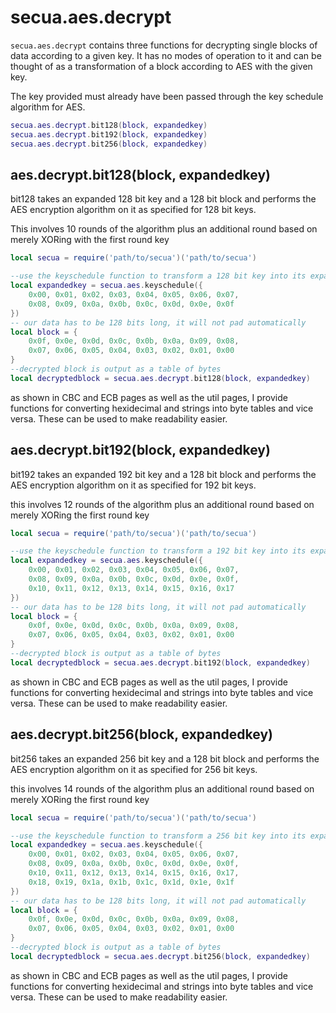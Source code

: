 # secua.aes.decrypt
`secua.aes.decrypt` contains three functions for decrypting single blocks
of data according to a given key. It has no modes of operation to it 
and can be thought of as a transformation of a block according to AES with
the given key.

The key provided must already have been passed through the key schedule
algorithm for AES.

```lua
secua.aes.decrypt.bit128(block, expandedkey)
secua.aes.decrypt.bit192(block, expandedkey)
secua.aes.decrypt.bit256(block, expandedkey)
```

## aes.decrypt.bit128(block, expandedkey)
bit128 takes an expanded 128 bit key and a 128 bit block and performs
the AES encryption algorithm on it as specified for 128 bit keys.

This involves 10 rounds of the algorithm plus an additional round based on
merely XORing with the first round key

```lua
local secua = require('path/to/secua')('path/to/secua')

--use the keyschedule function to transform a 128 bit key into its expansion
local expandedkey = secua.aes.keyschedule({
    0x00, 0x01, 0x02, 0x03, 0x04, 0x05, 0x06, 0x07, 
    0x08, 0x09, 0x0a, 0x0b, 0x0c, 0x0d, 0x0e, 0x0f 
})
-- our data has to be 128 bits long, it will not pad automatically
local block = { 
    0x0f, 0x0e, 0x0d, 0x0c, 0x0b, 0x0a, 0x09, 0x08,
    0x07, 0x06, 0x05, 0x04, 0x03, 0x02, 0x01, 0x00    
}
--decrypted block is output as a table of bytes
local decryptedblock = secua.aes.decrypt.bit128(block, expandedkey)
```

as shown in CBC and ECB pages as well as the util pages, I provide functions
for converting hexidecimal and strings into byte tables and vice versa. These 
can be used to make readability easier.

## aes.decrypt.bit192(block, expandedkey)
bit192 takes an expanded 192 bit key and a 128 bit block and performs
the AES encryption algorithm on it as specified for 192 bit keys.

this involves 12 rounds of the algorithm plus an additional round based on
merely XORing the first round key

```lua
local secua = require('path/to/secua')('path/to/secua')

--use the keyschedule function to transform a 192 bit key into its expansion
local expandedkey = secua.aes.keyschedule({
    0x00, 0x01, 0x02, 0x03, 0x04, 0x05, 0x06, 0x07, 
    0x08, 0x09, 0x0a, 0x0b, 0x0c, 0x0d, 0x0e, 0x0f,
    0x10, 0x11, 0x12, 0x13, 0x14, 0x15, 0x16, 0x17 
})
-- our data has to be 128 bits long, it will not pad automatically
local block = { 
    0x0f, 0x0e, 0x0d, 0x0c, 0x0b, 0x0a, 0x09, 0x08,
    0x07, 0x06, 0x05, 0x04, 0x03, 0x02, 0x01, 0x00    
}
--decrypted block is output as a table of bytes
local decryptedblock = secua.aes.decrypt.bit192(block, expandedkey)
```
as shown in CBC and ECB pages as well as the util pages, I provide functions
for converting hexidecimal and strings into byte tables and vice versa. These 
can be used to make readability easier.

## aes.decrypt.bit256(block, expandedkey)
bit256 takes an expanded 256 bit key and a 128 bit block and performs
the AES encryption algorithm on it as specified for 256 bit keys.

this involves 14 rounds of the algorithm plus an additional round based on
merely XORing the first round key

```lua
local secua = require('path/to/secua')('path/to/secua')

--use the keyschedule function to transform a 256 bit key into its expansion
local expandedkey = secua.aes.keyschedule({
    0x00, 0x01, 0x02, 0x03, 0x04, 0x05, 0x06, 0x07, 
    0x08, 0x09, 0x0a, 0x0b, 0x0c, 0x0d, 0x0e, 0x0f,
    0x10, 0x11, 0x12, 0x13, 0x14, 0x15, 0x16, 0x17,
    0x18, 0x19, 0x1a, 0x1b, 0x1c, 0x1d, 0x1e, 0x1f 
})
-- our data has to be 128 bits long, it will not pad automatically
local block = { 
    0x0f, 0x0e, 0x0d, 0x0c, 0x0b, 0x0a, 0x09, 0x08,
    0x07, 0x06, 0x05, 0x04, 0x03, 0x02, 0x01, 0x00    
}
--decrypted block is output as a table of bytes
local decryptedblock = secua.aes.decrypt.bit256(block, expandedkey)
```

as shown in CBC and ECB pages as well as the util pages, I provide functions
for converting hexidecimal and strings into byte tables and vice versa. These 
can be used to make readability easier.

